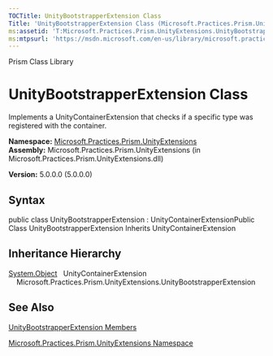 ```yaml
---
TOCTitle: UnityBootstrapperExtension Class
Title: 'UnityBootstrapperExtension Class (Microsoft.Practices.Prism.UnityExtensions)'
ms:assetid: 'T:Microsoft.Practices.Prism.UnityExtensions.UnityBootstrapperExtension'
ms:mtpsurl: 'https://msdn.microsoft.com/en-us/library/microsoft.practices.prism.unityextensions.unitybootstrapperextension(v=pandp.50)'
---
```


Prism Class Library

UnityBootstrapperExtension Class
================================

Implements a UnityContainerExtension that checks if a specific type was registered with the container.

**Namespace:** [Microsoft.Practices.Prism.UnityExtensions](https://msdn.microsoft.com/library/microsoft.practices.prism.unityextensions)
**Assembly:** Microsoft.Practices.Prism.UnityExtensions (in Microsoft.Practices.Prism.UnityExtensions.dll)

**Version:** 5.0.0.0 (5.0.0.0)

## Syntax


public class UnityBootstrapperExtension : UnityContainerExtensionPublic Class UnityBootstrapperExtension Inherits UnityContainerExtension

Inheritance Hierarchy
---------------------

<span id="familyToggle"></span>[System.Object](http://msdn.microsoft.com/en-us/library/e5kfa45b)
  UnityContainerExtension
    Microsoft.Practices.Prism.UnityExtensions.UnityBootstrapperExtension

See Also
--------


[UnityBootstrapperExtension Members](https://msdn.microsoft.com/allmembers.t:microsoft.practices.prism.unityextensions.unitybootstrapperextension)

[Microsoft.Practices.Prism.UnityExtensions Namespace](https://msdn.microsoft.com/library/microsoft.practices.prism.unityextensions)
